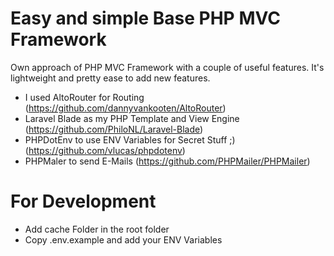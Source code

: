 # Easy and simple Base PHP MVC Framework
Own approach of PHP MVC Framework with a couple of useful features. It's lightweight and pretty ease to add new features.

- I used AltoRouter for Routing (https://github.com/dannyvankooten/AltoRouter)
- Laravel Blade as my PHP Template and View Engine (https://github.com/PhiloNL/Laravel-Blade)
- PHPDotEnv to use ENV Variables for Secret Stuff ;) (https://github.com/vlucas/phpdotenv)
- PHPMaler to send E-Mails (https://github.com/PHPMailer/PHPMailer)

# For Development
- Add cache Folder in the root folder
- Copy .env.example and add your ENV Variables